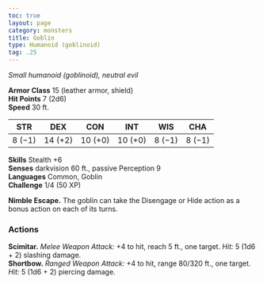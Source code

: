 ```yaml
---
toc: true
layout: page
category: monsters
title: Goblin
type: Humanoid (goblinoid)
tag: .25
---
```

_Small humanoid (goblinoid), neutral evil_

**Armor Class** 15 (leather armor, shield)    
**Hit Points** 7 (2d6)    
**Speed** 30 ft. 

| STR     | DEX     | CON     | INT     | WIS     | CHA     |
|---------|---------|---------|---------|---------|---------|
| 8 (−1)  | 14 (+2) | 10 (+0) | 10 (+0) | 8 (−1)  | 8 (−1)  |

**Skills** Stealth +6    
**Senses** darkvision 60 ft., passive Perception 9    
**Languages** Common, Goblin    
**Challenge** 1/4 (50 XP) 

**Nimble Escape.** The goblin can take the Disengage or Hide action as a bonus action on each of its turns. 

### Actions 
**Scimitar.** _Melee Weapon Attack:_ +4 to hit, reach 5 ft., one target. _Hit:_ 5 (1d6 + 2) slashing damage.    
**Shortbow.** _Ranged Weapon Attack:_ +4 to hit, range 80/320 ft., one target. _Hit:_ 5 (1d6 + 2) piercing damage.
